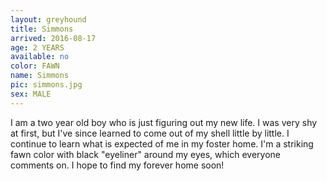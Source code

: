```yaml
---
layout: greyhound
title: Simmons
arrived: 2016-08-17
age: 2 YEARS
available: no
color: FAWN
name: Simmons
pic: simmons.jpg
sex: MALE
---
```


I am a two year old boy who is just figuring out my new life. I was very shy at first, but I've since learned to come out of my shell little by little. I continue to learn what is expected of me in my foster home. I'm a striking fawn color with black "eyeliner" around my eyes, which everyone comments on. I hope to find my forever home soon! 